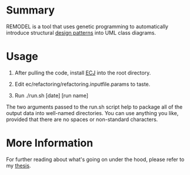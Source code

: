 # Summary #

REMODEL is a tool that uses genetic programming to automatically
introduce structural [design patterns](http://en.wikipedia.org/wiki/Design_patterns) into UML class diagrams.

# Usage #

1. After pulling the code, install [ECJ](http://cs.gmu.edu/~eclab/projects/ecj/) into the root directory.

2. Edit ec/refactoring/refactoring.inputfile.params to taste.

3. Run ./run.sh [date] [run name]

The two arguments passed to the run.sh script help to package all of the output data into well-named directories.  You can use anything you like, provided that there are no spaces or non-standard characters.

# More Information #

For further reading about what's going on under the hood, please refer to my [thesis](http://www.cse.msu.edu/~acj/papers/jensen2010msthesis.pdf).